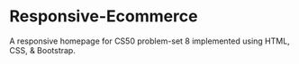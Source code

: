# Responsive-Ecommerce

A responsive homepage for CS50 problem-set 8 implemented using HTML, CSS, & Bootstrap.
